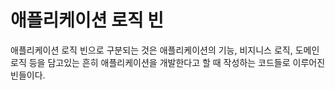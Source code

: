 # 애플리케이션 로직 빈

애플리케이션 로직 빈으로 구분되는 것은 애플리케이션의 기능, 비지니스 로직, 도메인 로직 등을 담고있는 흔히 애플리케이션을 개발한다고 할 때 작성하는 코드들로 이루어진 빈들이다.